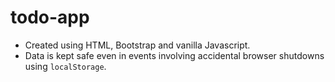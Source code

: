 # todo-app

- Created using HTML, Bootstrap and vanilla Javascript.
- Data is kept safe even in events involving accidental browser shutdowns using `localStorage`.
